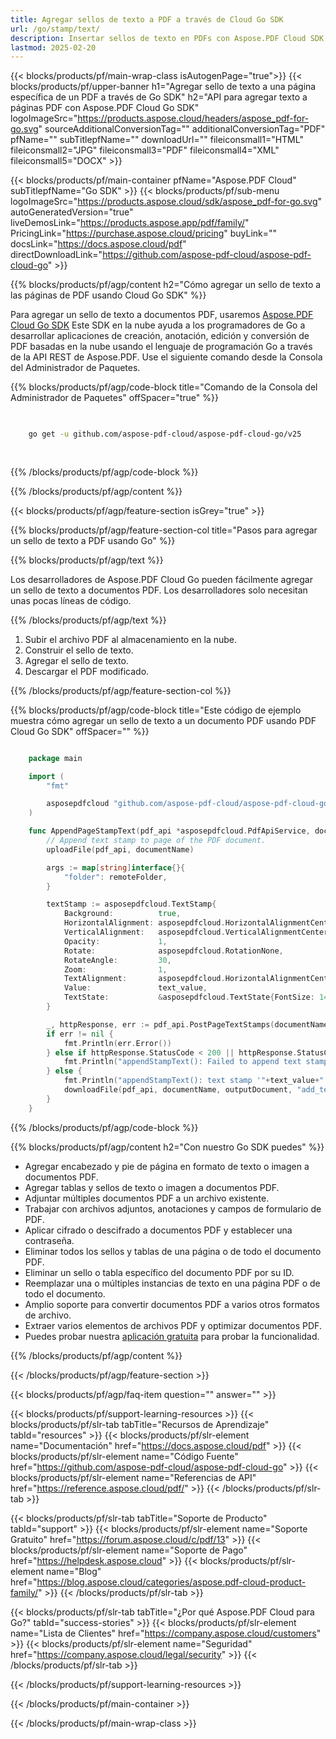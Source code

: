 ```yaml
---
title: Agregar sellos de texto a PDF a través de Cloud Go SDK
url: /go/stamp/text/
description: Insertar sellos de texto en PDFs con Aspose.PDF Cloud SDK para Go.
lastmod: 2025-02-20
---
```


{{< blocks/products/pf/main-wrap-class isAutogenPage="true">}}
{{< blocks/products/pf/upper-banner h1="Agregar sello de texto a una página específica de un PDF a través de Go SDK" h2="API para agregar texto a páginas PDF con Aspose.PDF Cloud Go SDK" logoImageSrc="https://products.aspose.cloud/headers/aspose_pdf-for-go.svg" sourceAdditionalConversionTag="" additionalConversionTag="PDF" pfName="" subTitlepfName="" downloadUrl="" fileiconsmall1="HTML" fileiconsmall2="JPG" fileiconsmall3="PDF" fileiconsmall4="XML" fileiconsmall5="DOCX" >}}

{{< blocks/products/pf/main-container pfName="Aspose.PDF Cloud" subTitlepfName="Go SDK" >}}
{{< blocks/products/pf/sub-menu logoImageSrc="https://products.aspose.cloud/sdk/aspose_pdf-for-go.svg"
autoGeneratedVersion="true"
liveDemosLink="https://products.aspose.app/pdf/family/" PricingLink="https://purchase.aspose.cloud/pricing" buyLink="" docsLink="https://docs.aspose.cloud/pdf"  directDownloadLink="https://github.com/aspose-pdf-cloud/aspose-pdf-cloud-go" >}}

{{% blocks/products/pf/agp/content h2="Cómo agregar un sello de texto a las páginas de PDF usando Cloud Go SDK" %}}

Para agregar un sello de texto a documentos PDF, usaremos
[Aspose.PDF Cloud Go SDK](https://products.aspose.cloud/pdf/go/)
Este SDK en la nube ayuda a los programadores de Go a desarrollar aplicaciones de creación, anotación, edición y conversión de PDF basadas en la nube usando el lenguaje de programación Go a través de la API REST de Aspose.PDF. Use el siguiente comando desde la Consola del Administrador de Paquetes.

{{% blocks/products/pf/agp/code-block title="Comando de la Consola del Administrador de Paquetes" offSpacer="true" %}}

```bash

     
    go get -u github.com/aspose-pdf-cloud/aspose-pdf-cloud-go/v25
     
     
```

{{% /blocks/products/pf/agp/code-block %}}

{{% /blocks/products/pf/agp/content %}}

{{< blocks/products/pf/agp/feature-section isGrey="true" >}}

{{% blocks/products/pf/agp/feature-section-col title="Pasos para agregar un sello de texto a PDF usando Go" %}}

{{% blocks/products/pf/agp/text %}}

Los desarrolladores de Aspose.PDF Cloud Go pueden fácilmente agregar un sello de texto a documentos PDF. Los desarrolladores solo necesitan unas pocas líneas de código.

{{% /blocks/products/pf/agp/text %}}

1. Subir el archivo PDF al almacenamiento en la nube.
1. Construir el sello de texto.
1. Agregar el sello de texto.
1. Descargar el PDF modificado.

{{% /blocks/products/pf/agp/feature-section-col %}}

{{% blocks/products/pf/agp/code-block title="Este código de ejemplo muestra cómo agregar un sello de texto a un documento PDF usando PDF Cloud Go SDK" offSpacer="" %}}

```go

    package main

    import (
        "fmt"

        asposepdfcloud "github.com/aspose-pdf-cloud/aspose-pdf-cloud-go/v25"
    )

    func AppendPageStampText(pdf_api *asposepdfcloud.PdfApiService, documentName string, pageNumber int32, outputDocument string, text_value string, remoteFolder string) {
        // Append text stamp to page of the PDF document.
        uploadFile(pdf_api, documentName)

        args := map[string]interface{}{
            "folder": remoteFolder,
        }

        textStamp := asposepdfcloud.TextStamp{
            Background:          true,
            HorizontalAlignment: asposepdfcloud.HorizontalAlignmentCenter,
            VerticalAlignment:   asposepdfcloud.VerticalAlignmentCenter,
            Opacity:             1,
            Rotate:              asposepdfcloud.RotationNone,
            RotateAngle:         30,
            Zoom:                1,
            TextAlignment:       asposepdfcloud.HorizontalAlignmentCenter,
            Value:               text_value,
            TextState:           &asposepdfcloud.TextState{FontSize: 14, FontStyle: asposepdfcloud.FontStylesBoldItalic, Font: "Arial", ForegroundColor: &asposepdfcloud.Color{A: 0xFF, R: 0xFF, G: 0x00, B: 0x00}},
        }

        _, httpResponse, err := pdf_api.PostPageTextStamps(documentName, pageNumber, []asposepdfcloud.TextStamp{textStamp}, args)
        if err != nil {
            fmt.Println(err.Error())
        } else if httpResponse.StatusCode < 200 || httpResponse.StatusCode > 299 {
            fmt.Println("appendStampText(): Failed to append text stamp to the document.")
        } else {
            fmt.Println("appendStampText(): text stamp '"+text_value+"' appended successfully on page", pageNumber, " to the document '"+documentName+"'.")
            downloadFile(pdf_api, documentName, outputDocument, "add_text_stamp_")
        }
    }
```

{{% /blocks/products/pf/agp/code-block %}}

{{% blocks/products/pf/agp/content h2="Con nuestro Go SDK puedes" %}}

+ Agregar encabezado y pie de página en formato de texto o imagen a documentos PDF.
+ Agregar tablas y sellos de texto o imagen a documentos PDF.
+ Adjuntar múltiples documentos PDF a un archivo existente.
+ Trabajar con archivos adjuntos, anotaciones y campos de formulario de PDF.
+ Aplicar cifrado o descifrado a documentos PDF y establecer una contraseña.
+ Eliminar todos los sellos y tablas de una página o de todo el documento PDF.
+ Eliminar un sello o tabla específico del documento PDF por su ID.
+ Reemplazar una o múltiples instancias de texto en una página PDF o de todo el documento.
+ Amplio soporte para convertir documentos PDF a varios otros formatos de archivo.
+ Extraer varios elementos de archivos PDF y optimizar documentos PDF.
+ Puedes probar nuestra [aplicación gratuita](https://products.aspose.app/pdf/) para probar la funcionalidad.

{{% /blocks/products/pf/agp/content %}}

{{< /blocks/products/pf/agp/feature-section >}}

{{< blocks/products/pf/agp/faq-item question="" answer="" >}}

{{< blocks/products/pf/support-learning-resources >}}
{{< blocks/products/pf/slr-tab tabTitle="Recursos de Aprendizaje" tabId="resources" >}}
{{< blocks/products/pf/slr-element name="Documentación" href="https://docs.aspose.cloud/pdf" >}}
{{< blocks/products/pf/slr-element name="Código Fuente" href="https://github.com/aspose-pdf-cloud/aspose-pdf-cloud-go" >}}
{{< blocks/products/pf/slr-element name="Referencias de API" href="https://reference.aspose.cloud/pdf/" >}}
{{< /blocks/products/pf/slr-tab >}}

{{< blocks/products/pf/slr-tab tabTitle="Soporte de Producto" tabId="support" >}}
{{< blocks/products/pf/slr-element name="Soporte Gratuito" href="https://forum.aspose.cloud/c/pdf/13" >}}
{{< blocks/products/pf/slr-element name="Soporte de Pago" href="https://helpdesk.aspose.cloud" >}}
{{< blocks/products/pf/slr-element name="Blog" href="https://blog.aspose.cloud/categories/aspose.pdf-cloud-product-family/" >}}
{{< /blocks/products/pf/slr-tab >}}

{{< blocks/products/pf/slr-tab tabTitle="¿Por qué Aspose.PDF Cloud para Go?" tabId="success-stories" >}}
{{< blocks/products/pf/slr-element name="Lista de Clientes" href="https://company.aspose.cloud/customers" >}}
{{< blocks/products/pf/slr-element name="Seguridad" href="https://company.aspose.cloud/legal/security" >}}
{{< /blocks/products/pf/slr-tab >}}

{{< /blocks/products/pf/support-learning-resources >}}

{{< /blocks/products/pf/main-container >}}

{{< /blocks/products/pf/main-wrap-class >}}

